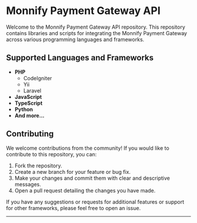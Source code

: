 # Monnify Payment Gateway API

Welcome to the Monnify Payment Gateway API repository. This repository contains libraries and scripts for integrating the Monnify Payment Gateway across various programming languages and frameworks.

## Supported Languages and Frameworks

- **PHP**
  - CodeIgniter
  - Yii
  - Laravel
- **JavaScript**
- **TypeScript**
- **Python**
- **And more...**

## Contributing

We welcome contributions from the community! If you would like to contribute to this repository, you can:

1. Fork the repository.
2. Create a new branch for your feature or bug fix.
3. Make your changes and commit them with clear and descriptive messages.
4. Open a pull request detailing the changes you have made.

If you have any suggestions or requests for additional features or support for other frameworks, please feel free to open an issue.

---
